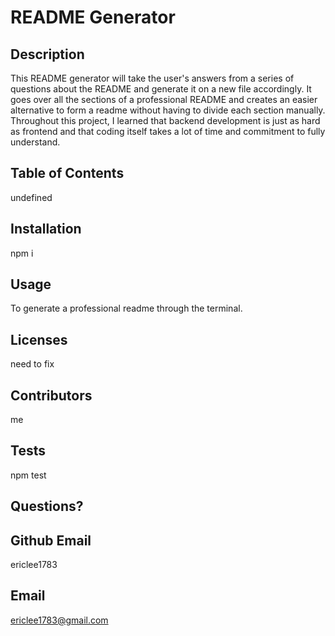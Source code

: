 # README Generator
## Description 
This README generator will take the user's answers from a series of questions about the README and generate it on a new file accordingly. It goes over all the sections of a professional README and creates an easier alternative to form a readme without having to divide each section manually. Throughout this  project, I learned that backend  development is just as hard as frontend and that coding itself takes a lot of time and commitment to fully understand. 
## Table of Contents 
undefined
## Installation 
npm i
## Usage 
To generate a professional readme through the terminal.
## Licenses 
need to fix
## Contributors
me
## Tests 
npm test
## Questions? 

## Github Email 
ericlee1783
## Email 
ericlee1783@gmail.com